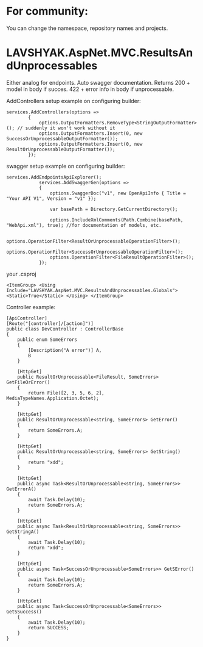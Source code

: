 # For community: 
You can change the namespace, repository names and projects.
# LAVSHYAK.AspNet.MVC.ResultsAndUnprocessables
Either analog for endpoints. Auto swagger documentation.
Returns 200 + model in body if succes. 422 + error info in body if unprocessable.

AddControllers setup example on configuring builder:
```
services.AddControllers(options =>
		{
			options.OutputFormatters.RemoveType<StringOutputFormatter>(); // suddenly it won't work without it
			options.OutputFormatters.Insert(0, new SuccessOrUnprocessableOutputFormatter());
			options.OutputFormatters.Insert(0, new ResultOrUnprocessableOutputFormatter());
		});
```

swagger setup example on configuring builder:
```
services.AddEndpointsApiExplorer();
			services.AddSwaggerGen(options =>
			{
				options.SwaggerDoc("v1", new OpenApiInfo { Title = "Your API V1", Version = "v1" });

				var basePath = Directory.GetCurrentDirectory();

				options.IncludeXmlComments(Path.Combine(basePath, "WebApi.xml"), true); //for documentation of models, etc.
				
				options.OperationFilter<ResultOrUnprocessableOperationFilter>();
				options.OperationFilter<SuccessOrUnprocessableOperationFilter>();
				options.OperationFilter<FileResultOperationFilter>();
			});
```

your .csproj
```
<ItemGroup> <Using Include="LAVSHYAK.AspNet.MVC.ResultsAndUnprocessables.Globals"> <Static>True</Static> </Using> </ItemGroup>
```

Controller example:
```
[ApiController]
[Route("[controller]/[action]")]
public class DevController : ControllerBase
{
    public enum SomeErrors
    {
        [Description("A error")] A,
        B
    }

    [HttpGet]
    public ResultOrUnprocessable<FileResult, SomeErrors> GetFileOrError()
    {
        return File([2, 3, 5, 6, 2], MediaTypeNames.Application.Octet);
    }

    [HttpGet]
    public ResultOrUnprocessable<string, SomeErrors> GetError()
    {
        return SomeErrors.A;
    }

    [HttpGet]
    public ResultOrUnprocessable<string, SomeErrors> GetString()
    {
        return "xdd";
    }

    [HttpGet]
    public async Task<ResultOrUnprocessable<string, SomeErrors>> GetErrorA()
    {
        await Task.Delay(10);
        return SomeErrors.A;
    }

    [HttpGet]
    public async Task<ResultOrUnprocessable<string, SomeErrors>> GetStringA()
    {
        await Task.Delay(10);
        return "xdd";
    }

    [HttpGet]
    public async Task<SuccessOrUnprocessable<SomeErrors>> GetSError()
    {
        await Task.Delay(10);
        return SomeErrors.A;
    }

    [HttpGet]
    public async Task<SuccessOrUnprocessable<SomeErrors>> GetSSuccess()
    {
        await Task.Delay(10);
        return SUCCESS;
    }
}
```
